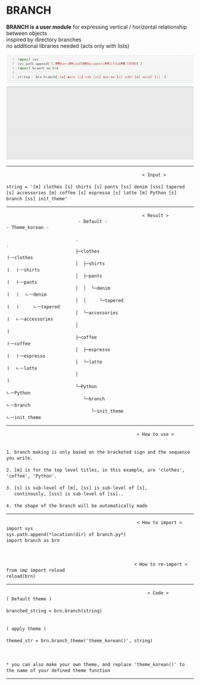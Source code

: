 # BRANCH
**BRANCH is a user module** for expressing vertical / horizontal relationship between objects  
inspired by directory branches  
no additional libraries needed (acts only with lists)
  
  

![](example_gif.gif)

  
  

******                                     

                                                       < Input >  
                                                       
    string = '[m] clothes [s] shirts [s] pants [ss] denim [sss] tapered [s] accessories [m] coffee [s] espresso [s] latte [m] Python [s] branch [ss] init_theme'   
              
***

                                                       < Result >  
                               - Default -                                    - Theme_korean -
                                                                              
                              .                                              .                
                              ├─clothes                                      ㅏㅡclothes 
                              │  ├─shirts                                    ㅣ  ㅏㅡshirts  
                              │  ├─pants                                     ㅣ  ㅏㅡpants   
                              │  │  └─denim                                  ㅣ  ㅣ  ㄴㅡdenim  
                              │  │     └─tapered                             ㅣ  ㅣ     ㄴㅡtapered   
                              │  └─accessories                               ㅣ  ㄴㅡaccessories   
                              │                                              ㅣ                     
                              ├─coffee                                       ㅏㅡcoffee     
                              │  ├─espresso                                  ㅣ  ㅏㅡespresso    
                              │  └─latte                                     ㅣ  ㄴㅡlatte  
                              │                                              ㅣ          
                              └─Python                                      ㄴㅡPython      
                                 └─branch                                      ㄴㅡbranch       
                                    └─init_theme                                  ㄴㅡinit_theme 

***                                       
        
                                                     < How to use >  
                                                     
                                                     
    1. branch making is only based on the bracketed sign and the sequence you write.
    
    2. [m] is for the top level titles, in this example, are 'clothes', 'coffee', 'Python'.
    
    3. [s] is sub-level of [m], [ss] is sub-level of [s], 
       continously, [sss] is sub-level of [ss]..
       
    4. the shape of the branch will be automatically made
   
    
***   

                                                     < How to import >  
    import sys
    sys.path.append(*location(dir) of branch.py*)
    import branch as brn


        
                                                    < How to re-import >  
    from imp import reload 
    reload(brn) 

***

                                                         < Code >  
    ( Default theme )                
    
    branched_string = brn.branch(string)
    
    
    ( apply theme )      
    
    themed_str = brn.branch_theme('theme_korean()', string)
    
    
    
    * you can also make your own theme, and replace 'theme_korean()' to the name of your defined theme function
    
***

